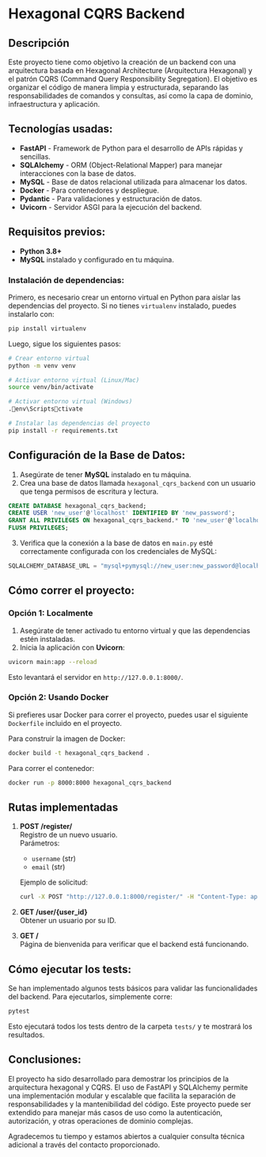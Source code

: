 
# Hexagonal CQRS Backend

## Descripción

Este proyecto tiene como objetivo la creación de un backend con una arquitectura basada en Hexagonal Architecture (Arquitectura Hexagonal) y el patrón CQRS (Command Query Responsibility Segregation). El objetivo es organizar el código de manera limpia y estructurada, separando las responsabilidades de comandos y consultas, así como la capa de dominio, infraestructura y aplicación.

## Tecnologías usadas:

- **FastAPI** - Framework de Python para el desarrollo de APIs rápidas y sencillas.
- **SQLAlchemy** - ORM (Object-Relational Mapper) para manejar interacciones con la base de datos.
- **MySQL** - Base de datos relacional utilizada para almacenar los datos.
- **Docker** - Para contenedores y despliegue.
- **Pydantic** - Para validaciones y estructuración de datos.
- **Uvicorn** - Servidor ASGI para la ejecución del backend.

## Requisitos previos:

- **Python 3.8+**
- **MySQL** instalado y configurado en tu máquina.

### Instalación de dependencias:

Primero, es necesario crear un entorno virtual en Python para aislar las dependencias del proyecto. Si no tienes `virtualenv` instalado, puedes instalarlo con:

```bash
pip install virtualenv
```

Luego, sigue los siguientes pasos:

```bash
# Crear entorno virtual
python -m venv venv

# Activar entorno virtual (Linux/Mac)
source venv/bin/activate

# Activar entorno virtual (Windows)
.env\Scriptsctivate

# Instalar las dependencias del proyecto
pip install -r requirements.txt
```

## Configuración de la Base de Datos:

1. Asegúrate de tener **MySQL** instalado en tu máquina.
2. Crea una base de datos llamada `hexagonal_cqrs_backend` con un usuario que tenga permisos de escritura y lectura.

```sql
CREATE DATABASE hexagonal_cqrs_backend;
CREATE USER 'new_user'@'localhost' IDENTIFIED BY 'new_password';
GRANT ALL PRIVILEGES ON hexagonal_cqrs_backend.* TO 'new_user'@'localhost';
FLUSH PRIVILEGES;
```

3. Verifica que la conexión a la base de datos en `main.py` esté correctamente configurada con los credenciales de MySQL:

```python
SQLALCHEMY_DATABASE_URL = "mysql+pymysql://new_user:new_password@localhost/hexagonal_cqrs_backend"
```

## Cómo correr el proyecto:

### Opción 1: Localmente

1. Asegúrate de tener activado tu entorno virtual y que las dependencias estén instaladas.
2. Inicia la aplicación con **Uvicorn**:

```bash
uvicorn main:app --reload
```

Esto levantará el servidor en `http://127.0.0.1:8000/`.

### Opción 2: Usando Docker

Si prefieres usar Docker para correr el proyecto, puedes usar el siguiente `Dockerfile` incluido en el proyecto.

Para construir la imagen de Docker:

```bash
docker build -t hexagonal_cqrs_backend .
```

Para correr el contenedor:

```bash
docker run -p 8000:8000 hexagonal_cqrs_backend
```

## Rutas implementadas

1. **POST /register/**  
   Registro de un nuevo usuario.  
   Parámetros:  
   - `username` (str)
   - `email` (str)

   Ejemplo de solicitud:

   ```bash
   curl -X POST "http://127.0.0.1:8000/register/" -H "Content-Type: application/json" -d '{"username": "testuser", "email": "testuser@example.com"}'
   ```

2. **GET /user/{user_id}**  
   Obtener un usuario por su ID.

3. **GET /**  
   Página de bienvenida para verificar que el backend está funcionando.

## Cómo ejecutar los tests:

Se han implementado algunos tests básicos para validar las funcionalidades del backend. Para ejecutarlos, simplemente corre:

```bash
pytest
```

Esto ejecutará todos los tests dentro de la carpeta `tests/` y te mostrará los resultados.

## Conclusiones:

El proyecto ha sido desarrollado para demostrar los principios de la arquitectura hexagonal y CQRS. El uso de FastAPI y SQLAlchemy permite una implementación modular y escalable que facilita la separación de responsabilidades y la mantenibilidad del código. Este proyecto puede ser extendido para manejar más casos de uso como la autenticación, autorización, y otras operaciones de dominio complejas.

Agradecemos tu tiempo y estamos abiertos a cualquier consulta técnica adicional a través del contacto proporcionado.

